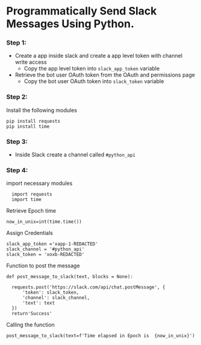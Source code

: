 # Programmatically Send Slack Messages Using Python.

### Step 1:
* Create a app inside slack and create a app level token with channel write access
  * Copy the app level token  into `slack_app_token` variable
* Retrieve the bot user OAuth token from the OAuth and permissions page
  * Copy the bot user OAuth token into `slack_token` variable

### Step 2:
Install the following modules
```
pip install requests
pip install time
```

### Step 3:
* Inside Slack create a channel called `#python_api`

### Step 4:
import necessary modules 
```
  import requests
  import time
  ```
 
Retrieve Epoch time
```
now_in_unix=int(time.time())
```
Assign Credentials

```
slack_app_token ='xapp-1-REDACTED'
slack_channel = '#python_api'
slack_token = 'xoxb-REDACTED'
```
Function to post the message
  ```
  def post_message_to_slack(text, blocks = None):
    
    requests.post('https://slack.com/api/chat.postMessage', {
        'token': slack_token,
        'channel': slack_channel,
        'text': text
    })
    return'Success' 
```
Calling the function
```
post_message_to_slack(text=f'Time elapsed in Epoch is  {now_in_unix}')
```

